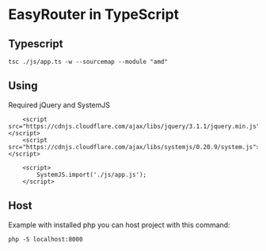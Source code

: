 # EasyRouter in TypeScript

## Typescript
```
tsc ./js/app.ts -w --sourcemap --module "amd"
```

## Using
Required jQuery and SystemJS
```
	<script src="https://cdnjs.cloudflare.com/ajax/libs/jquery/3.1.1/jquery.min.js"></script>
	<script src="https://cdnjs.cloudflare.com/ajax/libs/systemjs/0.20.9/system.js"></script>
	
	<script>
		SystemJS.import('./js/app.js');
	</script>
```

## Host

Example with installed php you can host project with this command:
```
php -S localhost:8000
```